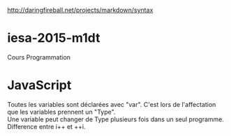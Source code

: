http://daringfireball.net/projects/markdown/syntax

# iesa-2015-m1dt
Cours Programmation

# JavaScript
Toutes les variables sont déclarées avec "var". C'est lors de l'affectation que les variables prennent un "Type".<br>
Une variable peut changer de Type plusieurs fois dans un seul programme.<br>
Difference entre i++ et ++i.
